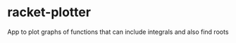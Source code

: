 racket-plotter
==============

App to plot graphs of functions that can include integrals and also find roots

